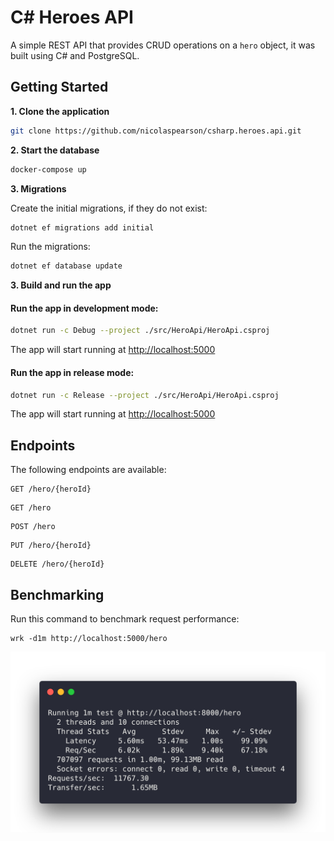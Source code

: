 # C# Heroes API

A simple REST API that provides CRUD operations on a `hero` object, it was built using C# and PostgreSQL.

## Getting Started

**1. Clone the application**

```bash
git clone https://github.com/nicolaspearson/csharp.heroes.api.git
```

**2. Start the database**

```bash
docker-compose up
```

**3. Migrations**

Create the initial migrations, if they do not exist:

```bash
dotnet ef migrations add initial
```

Run the migrations:

```bash
dotnet ef database update
```

**3. Build and run the app**

#### Run the app in development mode:

```bash
dotnet run -c Debug --project ./src/HeroApi/HeroApi.csproj
```

The app will start running at <http://localhost:5000>

#### Run the app in release mode:

```bash
dotnet run -c Release --project ./src/HeroApi/HeroApi.csproj
```

The app will start running at <http://localhost:5000>

## Endpoints

The following endpoints are available:

```
GET /hero/{heroId}
```

```
GET /hero
```

```
POST /hero
```

```
PUT /hero/{heroId}
```

```
DELETE /hero/{heroId}
```

## Benchmarking

Run this command to benchmark request performance:

```
wrk -d1m http://localhost:5000/hero
```

![benchmark](/img/benchmark.png)
